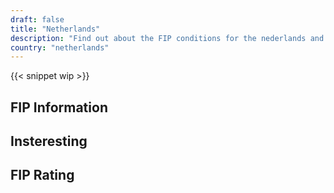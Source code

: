 ```yaml
---
draft: false
title: "Netherlands"
description: "Find out about the FIP conditions for the nederlands and for which operators you can benefit from discounts."
country: "netherlands"
---
```


{{< snippet wip >}}

## FIP Information

## Insteresting

## FIP Rating
